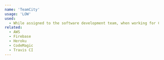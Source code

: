```yaml
---
name: 'TeamCity'
usage: 'LOW'
used:
  - While assigned to the software development team, when working for Celero Solutions, this was the CI/CD software that was used.
related:
  - AWS
  - Firebase
  - Heroku
  - CodeMagic
  - Travis CI
---
```

